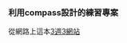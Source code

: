 ### 利用compass設計的練習專案

從網路上這本[3週3網站](https://www.gitbook.com/book/juntao/3-web-designs-in-3-weeks/details)